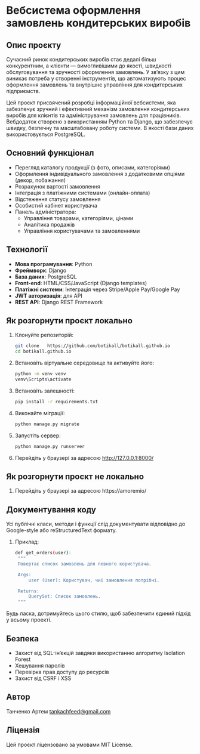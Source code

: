 # Вебсистема оформлення замовлень кондитерських виробів

## Опис проєкту

Сучасний ринок кондитерських виробів стає дедалі більш конкурентним, а клієнти — вимогливішими до якості, швидкості обслуговування та зручності оформлення замовлень. У зв’язку з цим виникає потреба у створенні інструментів, що автоматизують процес оформлення замовлень та внутрішнє управління для кондитерських підприємств.

Цей проєкт присвячений розробці інформаційної вебсистеми, яка забезпечує зручний і ефективний механізм замовлення кондитерських виробів для клієнтів та адміністрування замовлень для працівників. Вебдодаток створено з використанням Python та Django, що забезпечує швидку, безпечну та масштабовану роботу системи. В якості бази даних використовується PostgreSQL.

## Основний функціонал

- Перегляд каталогу продукції (з фото, описами, категоріями)
- Оформлення індивідуального замовлення з додатковими опціями (декор, побажання)
- Розрахунок вартості замовлення
- Інтеграція з платіжними системами (онлайн-оплата)
- Відстеження статусу замовлення
- Особистий кабінет користувача
- Панель адміністратора:
  - Управління товарами, категоріями, цінами
  - Аналітика продажів
  - Управління користувачами та замовленнями

## Технології

- **Мова програмування**: Python
- **Фреймворк**: Django
- **База даних**: PostgreSQL
- **Front-end**: HTML/CSS/JavaScript (Django templates)
- **Платіжні системи**: Інтеграція через Stripe/Apple Pay/Google Pay
- **JWT авторизація**: для API
- **REST API**: Django REST Framework

## Як розгорнути проєкт локально

1. Клонуйте репозиторій:
   ```bash
   git clone   https://github.com/botikall/botikall.github.io
   cd botikall.github.io
2. Встановіть віртуальне середовище та активуйте його:
   ```bash
   python -m venv venv
   venv\Scripts\activate 
3. Встановіть залешності:
   ```bash
   pip install -r requirements.txt

4. Виконайте міграції:
   ```bash
   python manage.py migrate
5. Запустіть сервер:
   ```bash
   python manage.py runserver
6. Перейдіть у браузері за адресою http://127.0.0.1:8000/

## Як розгорнути проєкт не локально
1. Перейдіть у браузері за адресою https://amoremio/

## Документування коду

Усі публічні класи, методи і функції слід документувати відповідно до Google-style або reStructuredText формату.

1. Приклад:
   ```bash
   def get_orders(user):
    """
    Повертає список замовлень для певного користувача.

    Args:
        user (User): Користувач, чиї замовлення потрібні.

    Returns:
        QuerySet: Список замовлень.
    """
Будь ласка, дотримуйтесь цього стилю, щоб забезпечити єдиний підхід у всьому проекті.
## Безпека
- Захист від SQL-ін’єкцій завдяки використанню алгоритму Isolation Forest
- Хешування паролів
- Перевірка прав доступу до ресурсів
- Захист від CSRF і XSS
## Автор
Танченко Артем
tankachfeed@gmail.com
## Ліцензія
Цей проєкт ліцензовано за умовами MIT License.
   
    
   
   

